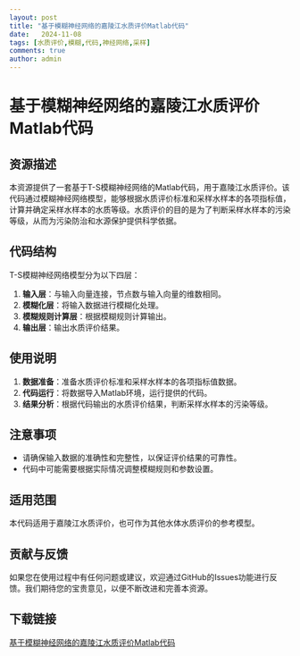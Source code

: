 ```yaml
---
layout: post
title: "基于模糊神经网络的嘉陵江水质评价Matlab代码"
date:   2024-11-08
tags: [水质评价,模糊,代码,神经网络,采样]
comments: true
author: admin
---
```

# 基于模糊神经网络的嘉陵江水质评价Matlab代码

## 资源描述

本资源提供了一套基于T-S模糊神经网络的Matlab代码，用于嘉陵江水质评价。该代码通过模糊神经网络模型，能够根据水质评价标准和采样水样本的各项指标值，计算并确定采样水样本的水质等级。水质评价的目的是为了判断采样水样本的污染等级，从而为污染防治和水源保护提供科学依据。

## 代码结构

T-S模糊神经网络模型分为以下四层：

1. **输入层**：与输入向量连接，节点数与输入向量的维数相同。
2. **模糊化层**：将输入数据进行模糊化处理。
3. **模糊规则计算层**：根据模糊规则计算输出。
4. **输出层**：输出水质评价结果。

## 使用说明

1. **数据准备**：准备水质评价标准和采样水样本的各项指标值数据。
2. **代码运行**：将数据导入Matlab环境，运行提供的代码。
3. **结果分析**：根据代码输出的水质评价结果，判断采样水样本的污染等级。

## 注意事项

- 请确保输入数据的准确性和完整性，以保证评价结果的可靠性。
- 代码中可能需要根据实际情况调整模糊规则和参数设置。

## 适用范围

本代码适用于嘉陵江水质评价，也可作为其他水体水质评价的参考模型。

## 贡献与反馈

如果您在使用过程中有任何问题或建议，欢迎通过GitHub的Issues功能进行反馈。我们期待您的宝贵意见，以便不断改进和完善本资源。

## 下载链接

[基于模糊神经网络的嘉陵江水质评价Matlab代码](https://pan.quark.cn/s/99691b6ca593)